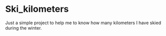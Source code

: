 # Ski_kilometers
Just a simple project to help me to know how many kilometers I have skied during the winter.
